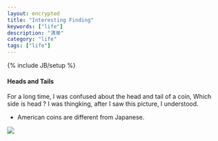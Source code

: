 ```yaml
---
layout: encrypted
title: "Interesting Finding"
keywords: ["life"]
description: "清单"
category: "life"
tags: ["life"]
---
```

{% include JB/setup %}

#### Heads and Tails
For a long time, I was confused about the head and tail of a coin, Which side
is head ? I was thingking, after I saw this picture, I understood.
- American coins are different from Japanese.
<img src="{{IMAGE_PATH}}/life-finding.jpg">
